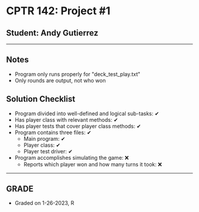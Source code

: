 # CPTR 142: Project #1
## Student: Andy Gutierrez
------
## Notes
* Program only runs properly for "deck_test_play.txt"
* Only rounds are output, not who won

## Solution Checklist
* Program divided into well-defined and logical sub-tasks: ✔
* Has player class with relevant methods: ✔
* Has player tests that cover player class methods: ✔
* Program contains three files: ✔
    * Main program: ✔
    * Player class: ✔
    * Player test driver: ✔
* Program accomplishes simulating the game: ❌
    * Reports which player won and how many turns it took: ❌
---
## GRADE 
* Graded on 1-26-2023, R